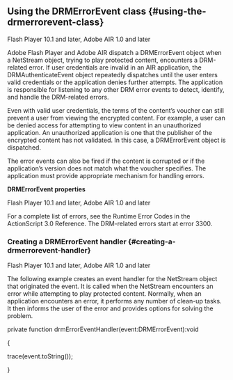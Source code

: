 ## Using the DRMErrorEvent class {#using-the-drmerrorevent-class}

Flash Player 10.1 and later, Adobe AIR 1.0 and later

Adobe Flash Player and Adobe AIR dispatch a DRMErrorEvent object when a NetStream object, trying to play protected content, encounters a DRM-related error. If user credentials are invalid in an AIR application, the DRMAuthenticateEvent object repeatedly dispatches until the user enters valid credentials or the application denies further attempts. The application is responsible for listening to any other DRM error events to detect, identify, and handle the DRM-related errors.

Even with valid user credentials, the terms of the content’s voucher can still prevent a user from viewing the encrypted content. For example, a user can be denied access for attempting to view content in an unauthorized application. An unauthorized application is one that the publisher of the encrypted content has not validated. In this case, a DRMErrorEvent object is dispatched.

The error events can also be fired if the content is corrupted or if the application’s version does not match what the voucher specifies. The application must provide appropriate mechanism for handling errors.

**DRMErrorEvent properties**

Flash Player 10.1 and later, Adobe AIR 1.0 and later

For a complete list of errors, see the Runtime Error Codes in the ActionScript 3.0 Reference. The DRM-related errors start at error 3300.

### Creating a DRMErrorEvent handler {#creating-a-drmerrorevent-handler}

Flash Player 10.1 and later, Adobe AIR 1.0 and later

The following example creates an event handler for the NetStream object that originated the event. It is called when the NetStream encounters an error while attempting to play protected content. Normally, when an application encounters an error, it performs any number of clean-up tasks. It then informs the user of the error and provides options for solving the problem.

private function drmErrorEventHandler(event:DRMErrorEvent):void

{

trace(event.toString());

}